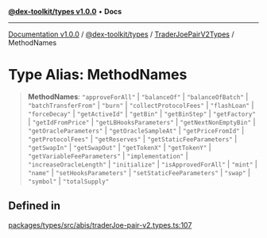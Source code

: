 [**@dex-toolkit/types v1.0.0**](../../../README.md) • **Docs**

***

[Documentation v1.0.0](../../../../../packages.md) / [@dex-toolkit/types](../../../README.md) / [TraderJoePairV2Types](../README.md) / MethodNames

# Type Alias: MethodNames

> **MethodNames**: `"approveForAll"` \| `"balanceOf"` \| `"balanceOfBatch"` \| `"batchTransferFrom"` \| `"burn"` \| `"collectProtocolFees"` \| `"flashLoan"` \| `"forceDecay"` \| `"getActiveId"` \| `"getBin"` \| `"getBinStep"` \| `"getFactory"` \| `"getIdFromPrice"` \| `"getLBHooksParameters"` \| `"getNextNonEmptyBin"` \| `"getOracleParameters"` \| `"getOracleSampleAt"` \| `"getPriceFromId"` \| `"getProtocolFees"` \| `"getReserves"` \| `"getStaticFeeParameters"` \| `"getSwapIn"` \| `"getSwapOut"` \| `"getTokenX"` \| `"getTokenY"` \| `"getVariableFeeParameters"` \| `"implementation"` \| `"increaseOracleLength"` \| `"initialize"` \| `"isApprovedForAll"` \| `"mint"` \| `"name"` \| `"setHooksParameters"` \| `"setStaticFeeParameters"` \| `"swap"` \| `"symbol"` \| `"totalSupply"`

## Defined in

[packages/types/src/abis/traderJoe-pair-v2.types.ts:107](https://github.com/niZmosis/dex-toolkit/blob/3d8b41b44787b30fbea5de3ab4737662ffb61bc8/packages/types/src/abis/traderJoe-pair-v2.types.ts#L107)
